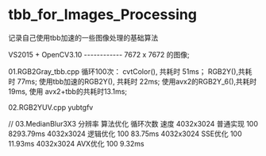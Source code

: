 # tbb_for_Images_Processing
记录自己使用tbb加速的一些图像处理的基础算法

VS2015 + OpenCV3.10    ------------   7672 x 7672 的图像;

01.RGB2Gray_tbb.cpp
循环100次： 
cvtColor(), 共耗时 51ms； 
RGB2Y(),共耗时 77ms; 使用tbb加速的RGB2Y(), 共耗时 22ms;
使用avx2的RGB2Y_6(),共耗时19ms, 使用 avx2+tbb的共耗时13.1ms;



02.RGB2YUV.cpp
yubtgfv


//
03.MedianBlur3X3
分辨率	算法优化	循环次数	速度
4032x3024	普通实现	100	8293.79ms
4032x3024	逻辑优化 100	83.75ms
4032x3024	SSE优化	100	11.93ms
4032x3024	AVX优化	100	9.32ms

